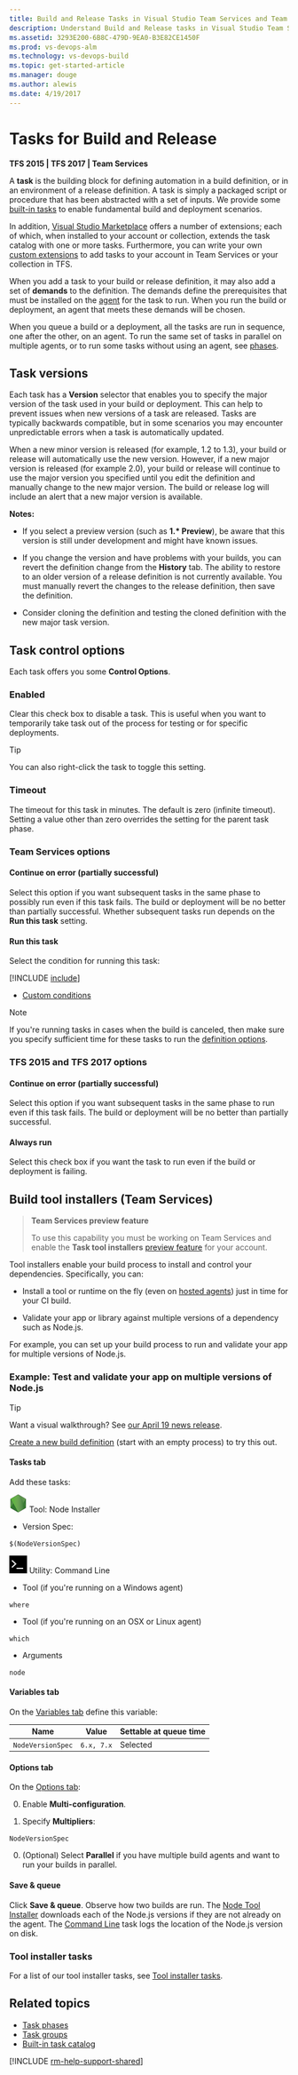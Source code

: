 ```yaml
---
title: Build and Release Tasks in Visual Studio Team Services and Team Foundation Server
description: Understand Build and Release tasks in Visual Studio Team Services (VSTS) and Team Foundation Server (TFS)
ms.assetid: 3293E200-6B8C-479D-9EA0-B3E82CE1450F
ms.prod: vs-devops-alm
ms.technology: vs-devops-build
ms.topic: get-started-article
ms.manager: douge
ms.author: alewis
ms.date: 4/19/2017
---
```


# Tasks for Build and Release

**TFS 2015 | TFS 2017 | Team Services**

A **task** is the building block for defining automation in a
build definition, or in an environment of a release definition.
A task is simply a packaged script or procedure that has been
abstracted with a set of inputs. We provide some [built-in tasks](../../define/build.md) 
to enable fundamental build and deployment scenarios.

In addition, [Visual Studio Marketplace](https://marketplace.visualstudio.com/VSTS)
offers a number of extensions; each of which, when installed to your
account or collection, extends the task catalog with one or more tasks.
Furthermore, you can write your own [custom extensions](../../../../extend/overview.md)
to add tasks to your account in Team Services or your collection in TFS.

When you add a task to your build or release definition, it may also add a set of **demands** to the definition. The demands define the prerequisites that must be installed on the [agent](../agents/agents.md) for the task to run. When you run the build or deployment, an agent that meets these demands will be chosen.

When you queue a build or a deployment, all the tasks are run in sequence, one after the other, on an agent. To run the same set of tasks in parallel on multiple agents, or to run some tasks without using an agent, see [phases](phases.md).

<a name="taskversions"></a>
## Task versions

Each task has a **Version** selector that enables you to specify the major version of the task used in your
build or deployment. This can help to prevent issues when new versions of a task are released.
Tasks are typically backwards compatible, but in some scenarios you may
encounter unpredictable errors when a task is automatically updated.

When a new minor version is released (for example, 1.2 to 1.3), your build or release
will automatically use the new version. However, if a new major version is released
(for example 2.0), your build or release will continue to use the major version you specified
until you edit the definition and manually change to the new major version.
The build or release log will include an alert that a new major version is available.

**Notes:**

* If you select a preview version (such as **1.\* Preview**), be aware that this
  version is still under development and might have known issues.

* If you change the version and have problems with your builds, you can revert the definition change from the **History** tab. 
  The ability to restore to an older version of a release definition is not currently available. You must manually revert the changes to the release definition, then save the definition.

* Consider cloning the definition and testing the cloned definition with the new major task version.

<a name="controloptions"></a>
## Task control options

Each task offers you some **Control Options**.

### Enabled

Clear this check box to disable a task. This is useful
when you want to temporarily take task out of the process for testing or for specific deployments.

> [!TIP]
> 
> You can also right-click the task to toggle this setting.

### Timeout

The timeout for this task in minutes. The default is zero (infinite timeout).
Setting a value other than zero overrides the setting for the parent task phase.

### Team Services options

#### Continue on error (partially successful)

Select this option if you want subsequent tasks in the same phase to possibly run even if this task fails. The build or deployment will be no better than partially successful. Whether subsequent tasks run depends on the **Run this task** setting.

#### Run this task

Select the condition for running this task:

[!INCLUDE [include](_shared/task-run-built-in-conditions.md)]
* [Custom conditions](conditions.md)

> [!NOTE]
> 
> If you're running tasks in cases when the build is canceled, then make sure you specify sufficient time for these tasks to run the [definition options](../../define/options.md#job-cancel-timeout).

### TFS 2015 and TFS 2017 options

#### Continue on error (partially successful)

Select this option if you want subsequent tasks in the same phase to run even if this task fails. The build or deployment will be no better than partially successful.

#### Always run

Select this check box if you want the task to run even if the build or deployment is failing.

<h2 id="tool-installers">Build tool installers (Team Services)</h2>

> **Team Services preview feature**
>
> To use this capability you must be working on Team Services and enable the **Task tool installers** [preview feature](../../../collaborate/preview-features.md) for your account.

Tool installers enable your build process to install and control your dependencies. Specifically, you can:

* Install a tool or runtime on the fly (even on [hosted agents](../agents/hosted.md)) just in time for your CI build.

* Validate your app or library against multiple versions of a dependency such as Node.js.

For example, you can set up your build process to run and validate your app for multiple versions of Node.js. 

### Example: Test and validate your app on multiple versions of Node.js

> [!TIP]
> Want a visual walkthrough? See [our April 19 news release](../../news/2017.md#april-19).

[Create a new build definition](../../get-started/ci-cd-part-1.md) (start with an empty process) to try this out.

#### Tasks tab

Add these tasks:

![icon](../../steps/tool/_img/node.png) Tool: Node Installer

* Version Spec: 

 ```
$(NodeVersionSpec)
```

![icon](../../steps/utility/_img/command-line.png) Utility: Command Line

* Tool (if you're running on a Windows agent)
 ```
where
```

* Tool (if you're running on an OSX or Linux agent)
 ```
which
```

* Arguments
 ```
node
```

#### Variables tab

On the [Variables tab](../../define/variables.md) define this variable:

|Name|Value|Settable at queue time|
|-|-|-|
|```NodeVersionSpec```|```6.x, 7.x```|Selected|

#### Options tab

On the [Options tab](../../define/options.md):

0. Enable **Multi-configuration**.

0. Specify **Multipliers**:

 ```
NodeVersionSpec
```

0. (Optional) Select **Parallel** if you have multiple build agents and want to run your builds in parallel.

#### Save & queue

Click **Save & queue**. Observe how two builds are run. The [Node Tool Installer](../../steps/tool/node-js.md) downloads each of the Node.js versions if they are not already on the agent. The [Command Line](../../steps/utility/command-line.md) task logs the location of the Node.js version on disk.

### Tool installer tasks

For a list of our tool installer tasks, see [Tool installer tasks](../../define/build.md#tool).

## Related topics

* [Task phases](phases.md)
* [Task groups](../library/task-groups.md)
* [Built-in task catalog](../../define/build.md)
 
[!INCLUDE [rm-help-support-shared](../../_shared/rm-help-support-shared.md)]
